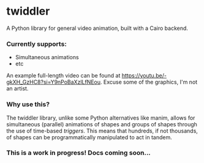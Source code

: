 # twiddler
A Python library for general video animation, built with a Cairo backend.

### Currently supports:
- Simultaneous animations
- etc

An example full-length video can be found at <a href="https://youtu.be/-gkXH_GzHC8?si=Y9nPoBaXzlLfNEou">https://youtu.be/-gkXH_GzHC8?si=Y9nPoBaXzlLfNEou</a>. Excuse some of the graphics, I'm not an artist.

### Why use this?

The twiddler library, unlike some Python alternatives like manim, allows for simultaneous (parallel) animations of shapes and groups of shapes through the use of time-based <i>triggers</i>. This means that hundreds, if not thousands, of shapes can be programmatically manipulated to act in tandem.

### This is a work in progress! Docs coming soon...
